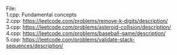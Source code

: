 File:<br/>
1.cpp: Fundamental concepts<br/>
2.cpp: https://leetcode.com/problems/remove-k-digits/description/<br/>
3.cpp: https://leetcode.com/problems/asteroid-collision/description/<br/>
4.cpp: https://leetcode.com/problems/baseball-game/description/<br/>
5.cpp: https://leetcode.com/problems/validate-stack-sequences/description/
